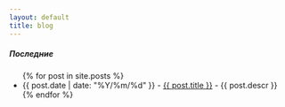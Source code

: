 ```yaml
---
layout: default
title: blog
---
```


<div class="posts">

<h5>Последние</h5>
<p></p>
<ul>
  {% for post in site.posts %}
    <li>
      {{ post.date | date: "%Y/%m/%d" }} - <a href="{{ post.url }}">{{ post.title }}</a> - {{ post.descr }}
    </li>
  {% endfor %}
</ul>
</div>
